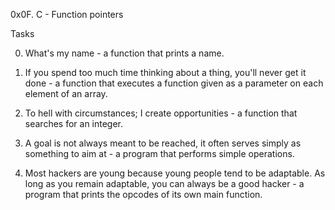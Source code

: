 0x0F. C - Function pointers

Tasks

0. What's my name -  a function that prints a name.

1. If you spend too much time thinking about a thing, you'll never get it done - a function that executes a function given as a parameter on each element of an array.

2. To hell with circumstances; I create opportunities - a function that searches for an integer.

3. A goal is not always meant to be reached, it often serves simply as something to aim at - a program that performs simple operations.

4. Most hackers are young because young people tend to be adaptable. As long as you remain adaptable, you can always be a good hacker - a program that prints the opcodes of its own main function.
